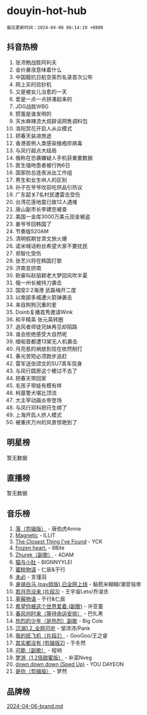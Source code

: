 # douyin-hot-hub

`最后更新时间：2024-04-06 06:14:19 +0800`

## 抖音热榜

1. 张沛勉战胜阿利夫
1. 金价暴涨意味着什么
1. 中国籍抗日航空英烈名录首次公布
1. 网上买的验钞机
1. 又是被女儿治愈的一天
1. 爱是一点一点拼凑起来的
1. JDG战胜WBG
1. 掼蛋是谁发明的
1. 天水麻辣烫大叔辟谣网售调料包
1. 洛阳赏花开启人从众模式
1. 把春天装进旅途
1. 香港首例人类感染猴疱疹病毒
1. 与凤行超点大结局
1. 俄称在恐袭嫌疑人手机获重要数据
1. 医生强吻患者被行拘6日
1. 国家防总连夜派出工作组
1. 男生和女生哄人的区别
1. 孙子在爷爷坟前吃供品引热议
1. 广东韶关7名村民遭雷击受伤
1. 台湾花莲地震已致12人遇难
1. 唐山副市长李建忠被查
1. 美国一金库3000万美元现金被盗
1. 姜爷爷回韩国了
1. 节奏版520AM
1. 清明假期甘肃文旅火爆
1. 诺米喊话粉丝希望大家不要扰民
1. 郑智化受伤
1. 张艺兴将在韩国打歌
1. 济南变挤南
1. 欧豪叫赵丽颖老大梦回风吹半夏
1. 俄一州长被持刀袭击
1. 国安2:2海港 武磊梅开二度
1. 以南部多城遭火箭弹袭击
1. 来自狗狗沉重的爱
1. Doinb复播首秀邀请Wink
1. 和平精英 张元英转圈
1. 追风者师徒兄妹再见却陌路
1. 谁会拒绝感受大自然呢
1. 缅甸首都遭13架无人机袭击
1. 月亮惹的祸放到现在依然耐打
1. 春光苦短必须跑步追赶
1. 雷军送张颂文的SU7真车现身
1. 与凤行圆房这个梗过不去了
1. 把春天带回家
1. 毛孩子带娃有模有样
1. 柯基警犬堪比顶流
1. 大主宰动画炎帝登场
1. 与凤行邓科把苻生绑了
1. 上海开启人挤人模式
1. 被重庆万州的风景惊艳到了

## 明星榜

暂无数据

## 直播榜

暂无数据

## 音乐榜

1. [落（剪辑版）](https://sf5-hl-cdn-tos.douyinstatic.com/obj/tos-cn-ve-2774/o0h6HvN1BBbli9LtU3i5fQIleBQMF5Cg4TZmmC) - 唐伯虎Annie
1. [Magnetic](https://sf3-cdn-tos.douyinstatic.com/obj/tos-cn-ve-2774/oAQCYdBNZfLACGDmVFAsfAtpy32tqErgQ3XgBN) - ILLIT
1. [The Closest Thing I've Found](https://sf5-hl-cdn-tos.douyinstatic.com/obj/tos-cn-ve-2774/514ab5d9146f4d2ca454b7adff8e5e4d) - YCK
1. [frozen heart.](https://sf27-cdn-tos.douyinstatic.com/obj/tos-cn-ve-2774/oIIWJfyjIACZA9zQMtnJ6hQQhFC4vhCupoRBsO) - 8Bite
1. [Zhurek（副歌）](https://sf3-cdn-tos.douyinstatic.com/obj/tos-cn-ve-2774/ooQm8FBZQDlf0btEYgVpCcSCQfrdJGBEKZYBGS) - ADAM
1. [猫与小肚](https://sf5-hl-cdn-tos.douyinstatic.com/obj/tos-cn-ve-2774/osZeoClMECgK8DYl6VebABgbchEtPYQjZEnRtd) - BIGNNYYLEI
1. [蜜桃物语](https://sf5-hl-cdn-tos.douyinstatic.com/obj/tos-cn-ve-2774/oIhOSCZtIACtYU4XQkngiW9kCBfVD1Fz9IYeqL) - 仁辰&于行
1. [未必](https://sf5-hl-cdn-tos.douyinstatic.com/obj/tos-cn-ve-2774/ogntQMFnKQDZUgTCYuJgfLEtleYZZFxBQqhhFB) - 言瑾羽
1. [身骑白马 (pay姐版) 已全网上线](https://sf5-hl-cdn-tos.douyinstatic.com/obj/tos-cn-ve-2774/oQLO5ZgLsFkaDhdIIveF2zUCgfweY0gWaH4AQG) - 黏苞米糊糊/潮音铭帝
1. [若月亮没来 (片段3)](https://sf5-hl-cdn-tos.douyinstatic.com/obj/tos-cn-ve-2774/okfyEUsGW1B1ovJi5JiN9IjvAT2lMwA054GoEB) - 王宇宙Leto/乔浚丞
1. [草莓物语](https://sf5-hl-cdn-tos.douyinstatic.com/obj/tos-cn-ve-2774/okynhJ7jEAIIZBfsLgYMEI8QC3WbQNN66RKzhT) - 于行&仁辰
1. [希望你被这个世界爱着 (副歌)](https://sf5-hl-cdn-tos.douyinstatic.com/obj/tos-cn-ve-2774/oUHCmWQfZlE3QQBKBeD8rCFLpJzPgCpImhsxMt) - 许亚童
1. [春风何时来（等待命运安排）](https://sf27-cdn-tos.douyinstatic.com/obj/tos-cn-ve-2774/oICBNbD3gelMfB4WgiD1KI2jQtXZE2FgHLwtsl) - 巴扎黑
1. [热烈的少年（是热烈）副歌](https://sf6-cdn-tos.douyinstatic.com/obj/tos-cn-ve-2774/owVNI0CLDAUMtSz6TEYvfFBFL4UDFFhLfgK8fa) - Big Cole
1. [沉溺1.2_全网可听](https://sf5-hl-cdn-tos.douyinstatic.com/obj/tos-cn-ve-2774/ok2QoiBqsWAX9McZmWiI9gAB0EzwD4Xj6yfmtH) - 邹沛沛/Pank
1. [我的纸飞机（片段2）](https://sf27-cdn-tos.douyinstatic.com/obj/tos-cn-ve-2774/oM2ZrKcg2CD5AeRB2gkeXOFB1IxAGJdZPazYHf) - GooGoo/王之睿
1. [其实都没有 (剪辑版2)](https://sf5-hl-cdn-tos.douyinstatic.com/obj/tos-cn-ve-2774/oEBNQenHZtBhxYjGgUDQk0BCHTigQafgFlbQ7k) - 于冬然
1. [可能（副歌）](https://sf5-hl-cdn-tos.douyinstatic.com/obj/tos-cn-ve-2774/cde1731888894259b333569393c2fb51) - 程响
1. [梦游（1.2倍甜蜜版）](https://sf5-hl-cdn-tos.douyinstatic.com/obj/tos-cn-ve-2774/o4gyAUm8hwufoEABmwVIiQtHsFuGzAEEWtNMzo) - 补菜Nveg
1. [down down down (Sped Up)](https://sf6-cdn-tos.douyinstatic.com/obj/tos-cn-ve-2774/ow80iABiXIO9DsFwK6WeZKMaJRi3BPJAotDy8m) - YOU DAYEON
1. [是你（剪辑版）](https://sf6-cdn-tos.douyinstatic.com/obj/tos-cn-ve-2774/46019dae783c4c969944217fe1cfafc4) - 梦然

## 品牌榜

[2024-04-06-brand.md](2024-04-06-brand.md)

